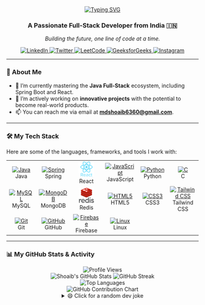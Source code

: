 <div align="center">
  <a href="https://git.io/typing-svg">
    <img src="https://readme-typing-svg.demolab.com?font=Fira+Code&size=30&duration=3000&pause=1000&color=F75C7E&width=435&lines=Hey+%F0%9F%91%8B%2C+I'm+Shoaib!;Full-stack+Dev+%7C+Java+Spring+Boot;learn+build++deploy" alt="Typing SVG" />
  </a>
</div>

<h3 align="center">A Passionate Full-Stack Developer from India 🇮🇳</h3>
<p align="center">
  <em>Building the future, one line of code at a time.</em>
</p>

<div align="center">
  <a href="https://linkedin.com/in/mohammed-shoaib-396ba5265" target="_blank">
    <img src="https://img.shields.io/badge/LinkedIn-0077B5?style=for-the-badge&logo=linkedin&logoColor=white" alt="LinkedIn"/>
  </a>
  <a href="https://twitter.com/mohd_shoaib10" target="_blank">
    <img src="https://img.shields.io/badge/Twitter-1DA1F2?style=for-the-badge&logo=twitter&logoColor=white" alt="Twitter"/>
  </a>
  <a href="https://www.leetcode.com/mdshoaib6360" target="_blank">
    <img src="https://img.shields.io/badge/Leetcode-FFA116?style=for-the-badge&logo=Leetcode&logoColor=black" alt="LeetCode"/>
  </a>
   <a href="https://auth.geeksforgeeks.org/user/mdshoaidyke" target="_blank">
    <img src="https://img.shields.io/badge/GeeksforGeeks-2F8D46?style=for-the-badge&logo=GeeksforGeeks&logoColor=white" alt="GeeksforGeeks"/>
  </a>
  <a href="https://instagram.com/_mohd__shoaib" target="_blank">
    <img src="https://img.shields.io/badge/Instagram-E4405F?style=for-the-badge&logo=instagram&logoColor=white" alt="Instagram"/>
  </a>
</div>

---

### 📖 About Me

- 🌱 I’m currently mastering the **Java Full-Stack** ecosystem, including Spring Boot and React.
- 🔭 I’m actively working on **innovative projects** with the potential to become real-world products.
- 📫 You can reach me via email at **mdshoaib6360@gmail.com**.

---

### 🛠️ My Tech Stack

Here are some of the languages, frameworks, and tools I work with:

<table>
  <tr>
    <td align="center" width="96">
      <a href="https://www.java.com" target="_blank" rel="noreferrer">
        <img src="https://cdn.jsdelivr.net/gh/devicons/devicon/icons/java/java-original.svg" width="40" height="40" alt="Java"/>
      </a>
      <br>Java
    </td>
    <td align="center" width="96">
      <a href="https://spring.io/" target="_blank" rel="noreferrer">
        <img src="https://www.vectorlogo.zone/logos/springio/springio-icon.svg" width="40" height="40" alt="Spring"/>
      </a>
      <br>Spring
    </td>
    <td align="center" width="96">
      <a href="https://reactjs.org/" target="_blank" rel="noreferrer">
        <img src="https://raw.githubusercontent.com/devicons/devicon/master/icons/react/react-original-wordmark.svg" width="40" height="40" alt="React"/>
      </a>
      <br>React
    </td>
    <td align="center" width="96">
      <a href="https://www.javascript.com/" target="_blank" rel="noreferrer">
        <img src="https://cdn.jsdelivr.net/gh/devicons/devicon/icons/javascript/javascript-original.svg" width="40" height="40" alt="JavaScript"/>
      </a>
      <br>JavaScript
    </td>
    <td align="center" width="96">
      <a href="https://www.python.org" target="_blank" rel="noreferrer">
        <img src="https://cdn.jsdelivr.net/gh/devicons/devicon/icons/python/python-original.svg" width="40" height="40" alt="Python"/>
      </a>
      <br>Python
    </td>
     <td align="center" width="96">
      <a href="#-c" target="_blank" rel="noreferrer">
        <img src="https://cdn.jsdelivr.net/gh/devicons/devicon/icons/c/c-original.svg" width="40" height="40" alt="C"/>
      </a>
      <br>C
    </td>
  </tr>
  <tr>
    <td align="center" width="96">
      <a href="https://www.mysql.com/" target="_blank" rel="noreferrer">
        <img src="https://cdn.jsdelivr.net/gh/devicons/devicon/icons/mysql/mysql-original-wordmark.svg" width="40" height="40" alt="MySQL"/>
      </a>
      <br>MySQL
    </td>
    <td align="center" width="96">
      <a href="https://www.mongodb.com/" target="_blank" rel="noreferrer">
        <img src="https://cdn.jsdelivr.net/gh/devicons/devicon/icons/mongodb/mongodb-original-wordmark.svg" width="40" height="40" alt="MongoDB"/>
      </a>
      <br>MongoDB
    </td>
     <td align="center" width="96">
      <a href="https://redis.io/" target="_blank" rel="noreferrer">
        <img src="https://raw.githubusercontent.com/devicons/devicon/master/icons/redis/redis-original-wordmark.svg" width="40" height="40" alt="Redis"/>
      </a>
      <br>Redis
    </td>
    <td align="center" width="96">
      <a href="https://www.w3.org/html/" target="_blank" rel="noreferrer">
        <img src="https://cdn.jsdelivr.net/gh/devicons/devicon/icons/html5/html5-original.svg" width="40" height="40" alt="HTML5"/>
      </a>
      <br>HTML5
    </td>
    <td align="center" width="96">
      <a href="https://www.w3schools.com/css/" target="_blank" rel="noreferrer">
        <img src="https://cdn.jsdelivr.net/gh/devicons/devicon/icons/css3/css3-original.svg" width="40" height="40" alt="CSS3"/>
      </a>
      <br>CSS3
    </td>
    <td align="center" width="96">
      <a href="https://tailwindcss.com/" target="_blank" rel="noreferrer">
        <img src="https://www.vectorlogo.zone/logos/tailwindcss/tailwindcss-icon.svg" width="40" height="40" alt="Tailwind CSS"/>
      </a>
      <br>Tailwind CSS
    </td>
  </tr>
  <tr>
    <td align="center" width="96">
      <a href="https://git-scm.com/" target="_blank" rel="noreferrer">
        <img src="https://www.vectorlogo.zone/logos/git-scm/git-scm-icon.svg" width="40" height="40" alt="Git"/>
      </a>
      <br>Git
    </td>
    <td align="center" width="96">
      <a href="https://github.com/" target="_blank" rel="noreferrer">
        <img src="https://cdn.jsdelivr.net/gh/devicons/devicon/icons/github/github-original.svg" width="40" height="40" alt="GitHub"/>
      </a>
      <br>GitHub
    </td>
    <td align="center" width="96">
      <a href="https://firebase.google.com/" target="_blank" rel="noreferrer">
        <img src="https://www.vectorlogo.zone/logos/firebase/firebase-icon.svg" width="40" height="40" alt="Firebase"/>
      </a>
      <br>Firebase
    </td>
    <td align="center" width="96">
      <a href="https://www.linux.org/" target="_blank" rel="noreferrer">
        <img src="https://cdn.jsdelivr.net/gh/devicons/devicon/icons/linux/linux-original.svg" width="40" height="40" alt="Linux"/>
      </a>
      <br>Linux
    </td>
  </tr>
</table>

---

### 📊 My GitHub Stats & Activity

<div align="center">
  <img src="https://komarev.com/ghpvc/?username=mdshoaib9900&label=Profile+Views&color=brightgreen&style=flat-square" alt="Profile Views"/>
</div>

<div align="center">
  <img src="https://github-readme-stats.vercel.app/api?username=mdshoaib9900&show_icons=true&theme=tokyonight&hide_border=true&include_all_commits=true&card_width=490" alt="Shoaib's GitHub Stats" />
  <img src="https://github-readme-streak-stats.herokuapp.com/?user=mdshoaib9900&theme=tokyonight&hide_border=true" alt="GitHub Streak" />
</div>

<div align="center">
  <img src="https://github-readme-stats.vercel.app/api/top-langs/?username=mdshoaib9900&layout=compact&theme=tokyonight&hide_border=true" alt="Top Languages" />
</div>

<div align="center">
  <img src="https://ghchart.rshah.org/mdshoaib9900" alt="GitHub Contribution Chart" />
</div>

<details align="center">
  <summary>😄 Click for a random dev joke</summary>
  <img src="https://readme-jokes.vercel.app/api" alt="Jokes Card" />
</details>
